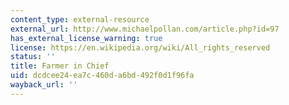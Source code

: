 ```yaml
---
content_type: external-resource
external_url: http://www.michaelpollan.com/article.php?id=97
has_external_license_warning: true
license: https://en.wikipedia.org/wiki/All_rights_reserved
status: ''
title: Farmer in Chief
uid: dcdcee24-ea7c-460d-a6bd-492f0d1f96fa
wayback_url: ''
---
```

